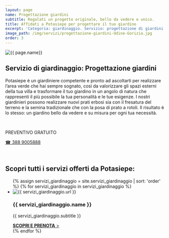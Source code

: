 ```yaml
---
layout: page
name: Progettazione giardini
subtitle: Regalati un progetto originale, bello da vedere e unico.
title: Affidati a Potasiepe per progettare il tuo giardino
excerpt: 'Categoria: giardinaggio. Servizio: progettazione di giardini. Un giardiniere competente e pronto ad ascoltarti per realizzare l’area verde che hai sempre sognato.'
image_path: /img/servizi/progettazione-giardini-Udine-Gorizia.jpg
order: 3
---
```

<img src="{{ page.image_path }}" alt="{{ page.name}}" title="{{ page.name }}"/>

## Servizio di giardinaggio: Progettazione giardini

Potasiepe è un giardiniere competente e pronto ad ascoltarti per realizzare l’area verde che hai sempre sognato, così da valorizzare gli spazi esterni della tua villa e trasformare il tuo giardino in un angolo di natura che rappresenti il più possibile la tua personalità e le tue esigenze.
I nostri giardinieri possono realizzare nuovi prati erbosi sia con il fresatura del terreno e la semina tradizionale che con la posa di prato a rotoli. Il risultato è lo stesso: un giardino bello da vedere e su misura per ogni tua necessità.

<br/>
<div class="text-center">
  <p class="h3">PREVENTIVO GRATUITO</p>
  <a title="numero di telefono di Potasiepe Giardiniere +393889005888" href="tel:+393889005888" class="button">&#9742; 388 9005888</a>
</div>
<br/><br/>

## Scopri tutti i servizi offerti da Potasiepe:

<div class="list-collection">
<ul>
  {% assign servizi_giardinaggio = site.servizi_giardinaggio | sort: 'order' %}
  {% for servizi_giardinaggio in servizi_giardinaggio %}
		<li>
      <img src="{% include relative-src.html src=servizi_giardinaggio.image_path %}" alt="{{ servizi_giardinaggio.url }}">
			<h3>{{ servizi_giardinaggio.name }}</h3>
      <p>{{ servizi_giardinaggio.subtitle }}</p>
			<a href="{{ site.baseurl }}{{ servizi_giardinaggio.url }}" title="{{ servizi_giardinaggio.url }}"><strong>SCOPRI E PRENOTA</strong> &gt;</a>
		</li>
	{% endfor %}
</ul>
</div>
